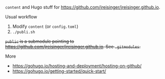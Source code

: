 `content` and Hugo stuff for https://github.com/jreisinger/jreisinger.github.io.

Usual workflow

1) Modify `content` (or `config.toml`) 
2) `./publi.sh`

~~`public` is a submodule pointing to https://github.com/jreisinger/jreisinger.github.io. See `.gitmodules`.~~

More

* https://gohugo.io/hosting-and-deployment/hosting-on-github/
* https://gohugo.io/getting-started/quick-start/
